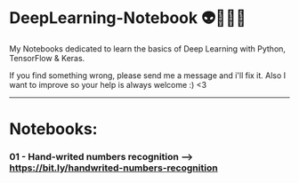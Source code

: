# DeepLearning-Notebook 👽🧠🦾🌠
My Notebooks dedicated to learn the basics of Deep Learning with Python, TensorFlow &amp; Keras.

If you find something wrong, please send me a message and i'll fix it. Also I want to improve so your help is always welcome :) <3

---
# Notebooks:
### 01 - Hand-writed numbers recognition --> https://bit.ly/handwrited-numbers-recognition
